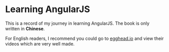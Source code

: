 Learning AngularJS
=======

This is a record of my journey in learning AngularJS. The book is only written in **Chinese**.

For English readers, I recommend you could go to [egghead.io](http://egghead.io) and view their videos which are very well made.
